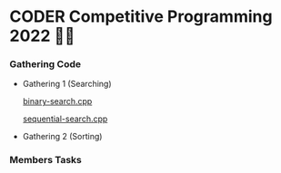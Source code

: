 # CODER Competitive Programming 2022 👨‍💻

<!-- |                |ASCII                          |
|----------------|-------------------------------|
|Single backticks|`'Isn't this fun?'`            |'Isn't this fun?'            |
|Quotes          |`"Isn't this fun?"`            |"Isn't this fun?"            |
|Dashes          |`-- is en-dash, --- is em-dash`|-- is en-dash, --- is em-dash| -->
### Gathering Code
  * Gathering 1 (Searching)

      [binary-search.cpp](1-Gathering-Code/Gathering-1/binary-search.cpp)
      
      [sequential-search.cpp](1-Gathering-Code/Gathering-1/sequential-search.cpp)


  * Gathering 2 (Sorting)

  

### Members Tasks
